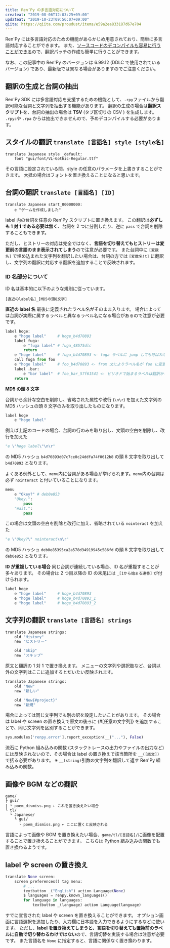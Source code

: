 ```yaml
---
title: Ren’Py の多言語対応について
createat: "2019-08-06T12:03:25+09:00"
updateat: "2019-10-23T09:56:07+09:00"
qiita: https://qiita.com/proudust/items/e59a2ea833187d67e704
---
```


Ren'Py には多言語対応のための機能があらかじめ用意されており、簡単に多言語対応することができます。
また、[ソースコードのデコンパイルも容易に行うことができる](https://qiita.com/proudust/items/0f7aa74ade8f7f946223)ので、翻訳パッチの作成も簡単に行うことができます。

なお、この記事中の Ren'Py のバージョンは 6.99.12 (DDLC で使用されているバージョン) であり、最新版では異なる場合がありますのでご注意ください。

## 翻訳の生成と台詞の抽出

Ren'Py SDK には多言語対応を支援するための機能として、`.rpy`ファイルから翻訳可能な台詞と文字列を抽出する機能があります。
翻訳の生成の場合は**翻訳スクリプト**を、台詞の抽出の場合は **TSV** (タブ区切りの CSV ) を生成します。
`.rpyc`や `.rpa` からは抽出できませんので、予めデコンパイルする必要があります。

## スタイルの翻訳 `translate [言語名] style [style名]` 
``` overrides.rpy
translate Japanese style _default:
    font "gui/font/VL-Gothic-Regular.ttf"
```

その言語に設定されている間、style の任意のパラメータを上書きすることができます。
大抵の場合はフォントを置き換えることになると思います。

## 台詞の翻訳 `translate [言語名] [ID]` 
``` script.rpy
translate Japanese start_00000000:
    e "ゲームを作成しました"
```

label 内の台詞を任意の Ren'Py スクリプトに置き換えます。
この翻訳は**必ずしも 1 対 1 である必要は無く**、台詞を 2 つに分割したり、逆に `pass` で台詞を削除することもできます。

ただし、ヒストリーの対応は完全ではなく、**言語を切り替えてもヒストリーは変更前の言語のまま表示されてしまう**ので注意が必要です。
また台詞中に `[変数名]` で埋め込まれた文字列を翻訳したい場合は、台詞の方では `[変数名!t]` に翻訳し、文字列の翻訳に対応する翻訳を追加することで反映されます。


### ID 名部分について
ID 名は基本的に以下のような規則に従っています。

```
[直近のlabel名]_[MD5の頭8文字]
```

**直近の label 名**
最後に定義されたラベル名がそのまま入ります。
場合によっては台詞が実際に属するラベルと異なるラベル名になる場合があるので注意が必要です。

``` py
label hoge:
    e "hoge label"     # hoge_b4d70893
    label fuga:
        e "fuga label" # fuga_48575dlc
        return
    e "hoge label"     # fuga_b4d70893 <- fuga ラベルに jump しても呼ばれないが、ID は fuga になる
    call fuga from foo
    e "hoge label"     # foo_b4d70893 <- from 文によりラベル名が foo に変更
    label .bar:
        e "bar label"  # foo_bar_57f61541 <- ピリオドで始まるラベルは翻訳から見ると不思議な挙動をする（要調査）
    return
```


**MD5 の頭 8 文字**

台詞から余計な空白を削除し、省略された属性や改行 (`\n\r`) を加えた文字列の MD5 ハッシュの頭 8 文字のみを取り出したものになります。

``` py
label hoge
    e "hoge label"
```

例えば上記のコードの場合、台詞の行のみを取り出し、文頭の空白を削除し、改行を加えた

```py
"e \"hoge label\"\n\r"
```

の MD5 ハッシュ `b4d70893d07c7ce0c24ddfa74f0612b8` の頭 8 文字を取り出して `b4d70893` となります。

よくある例外として、`menu`内に台詞がある場合が挙げられます。`menu`内の台詞は必ず `nointeract` と付いていることになります。

``` py
menu
    e "Okey?" # deb0e853
    "Okey.":
        pass
    "Wait.":
        pass
```

この場合は文頭の空白を削除と改行に加え、省略されている `nointeract` を加えた

```py
"e \"Okey?\" nointeract\n\r"
```

の MD5 ハッシュ `deb0e85395ca2a578d34919945c586fd` の頭 8 文字を取り出して `deb0e853` となります。


**ID が重複している場合**
同じ台詞が連続している場合、ID 名が重複することが多々あります。
その場合は 2 つ目以降の ID の末尾には `_[1から始まる連番]` が付けられます。

``` py
label hoge
    e "hoge label"     # hoge_b4d70893
    e "hoge label"     # hoge_b4d70893_1
    e "hoge label"     # hoge_b4d70893_2
```


## 文字列の翻訳 `translate [言語名] strings` 
```py
translate Japanese strings:
    old "History"
    new "ヒストリー"

    old "Skip"
    new "スキップ"
```

原文と翻訳の 1 対 1 で置き換えます。
メニューの文字列や選択肢など、台詞以外の文字列はここに追加するとだいたい反映されます。

```py
translate Japanese strings:
    old "New"
    new "新しい"

    old "New{#project}"
    new "新規"
```

場合によっては同じ文字列でも別の訳を設定したいことがあります。
その場合は label や screen の置き換えで原文の後ろに {#[任意の文字列]} を追加することで、同じ文字列を区別することができます。

```py
sys.modules['renpy.error'].report_exception(__("..."), False)
```

流石に Python 組み込みの関数 (スタックトレースの出力やファイルの出力など) には反映されないので、その場合は label の置き換えで該当箇所を `__([原文])` で括る必要があります。
※ `__(string)`引数の文字列を翻訳して返す Ren'Py 組み込みの関数。


## 画像や BGM などの翻訳
```
game/
├ gui/
| └ poem_dismiss.png ← これを置き換えたい場合
└ tl/
  └ Japanese/
    └ gui/
      └ poem_dismiss.png ← ここに置くと反映される
```
言語によって画像や BGM を置き換えたい場合、`game/tl/[言語名]/`に画像を配置することで置き換えることができます。
こちらは Python 組み込みの関数でも置き換わるようです。


## label や screen の置き換え
```py
translate None screen:
    screen preferences() tag menu:
        # ...
        textbutton _("English") action Language(None)
        $ languages = renpy.known_languages()
        for language in languages:
            textbutton _(language) action Language(language)
```

すでに宣言された label や screen を置き換えることができます。
オプション画面に言語選択を追加したり、入力欄に日本語を入力できるようにするなどに使います。
ただし、**label を置き換えてしまうと、言語を切り替えても置換前のラベルに自動で切り替わるわけではない**ので、言語切替を実装する場合は注意が必要です。
また言語名を `None` に指定すると、言語に関係なく置き換わります。
